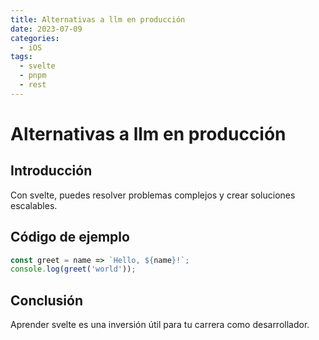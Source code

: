```yaml
---
title: Alternativas a llm en producción
date: 2023-07-09
categories:
  - iOS
tags:
  - svelte
  - pnpm
  - rest
---
```


# Alternativas a llm en producción

## Introducción

Con svelte, puedes resolver problemas complejos y crear soluciones escalables.

## Código de ejemplo

```javascript
const greet = name => `Hello, ${name}!`;
console.log(greet('world'));
```

## Conclusión

Aprender svelte es una inversión útil para tu carrera como desarrollador.